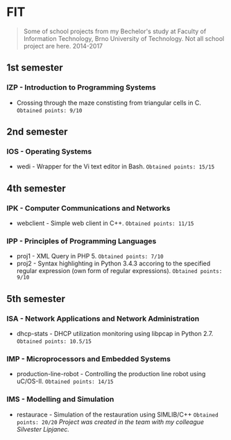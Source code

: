 # FIT
>Some of school projects from my Bechelor's study at Faculty of Information Technology, Brno University of Technology.
>Not all school project are here.
>2014-2017

## 1st semester

### IZP - Introduction to Programming Systems
- Crossing through the maze constisting from triangular cells in C. ``Obtained points: 9/10``


## 2nd semester

### IOS - Operating Systems
- wedi - Wrapper for the Vi text editor in Bash. ``Obtained points: 15/15``

## 4th semester

### IPK - Computer Communications and Networks
- webclient - Simple web client in C++. ``Obtained points: 11/15``

### IPP - Principles of Programming Languages
- proj1 - XML Query in PHP 5. ``Obtained points: 7/10``
- proj2 - Syntax highlighting in Python 3.4.3 accoring to the specified regular expression (own form of regular expressions). ``Obtained points: 9/10``

## 5th semester

### ISA - Network Applications and Network Administration
- dhcp-stats - DHCP utilization monitoring using libpcap in Python 2.7. ``Obtained points: 10.5/15``

### IMP - Microprocessors and Embedded Systems
- production-line-robot - Controlling the production line robot using uC/OS-II. ``Obtained points: 14/15``

### IMS - Modelling and Simulation
- restaurace - Simulation of the restauration using SIMLIB/C++ ``Obtained points: 20/20``
*Project was created in the team with my colleague Silvester Lipjanec.*
